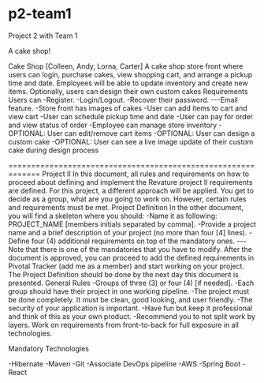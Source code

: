 # p2-team1
Project 2 with Team 1

A cake shop!

Cake Shop [Colleen, Andy, Lorna, Carter]
A cake shop store front where users can login, purchase cakes, view shopping cart, and arrange a pickup time and date. Employees will be able to update inventory and create new items. Optionally, users can design their own custom cakes
Requirements
Users can
-Register.
-Login/Logout.
-Recover their password.
---Email feature.
-Store front has images of cakes
-User can add items to cart and view cart
-User can schedule pickup time and date
-User can pay for order and view status of order
-Employee can manage store inventory
-OPTIONAL: User can edit/remove cart items
-OPTIONAL: User can design a custom cake
-OPTIONAL: User can see a live image update of their custom cake during design process


=============================================================
Project II
In this document, all rules and requirements on how to proceed about defining and implement the Revature project II requirements are defined.
For this project, a different approach will be applied. You get to decide as a group, what are you going to work on. However, certain rules and requirements must be met.
Project Definition
In the other document, you will find a skeleton where you should:
-Name it as following: PROJECT_NAME [members initials separated by comma].
-Provide a project name and a brief description of your project (no more than four [4] lines).
-Define four (4) additional requirements on top of the mandatory ones.
---Note that there is one of the mandatories that you have to modify.
After the document is approved, you can proceed to add the defined requirements in Pivotal Tracker (add me as a member) and start working on your project.
The Project Definition should be done by the next day this document is presented.
General Rules
-Groups of three (3) or four (4) [if needed].
-Each group should have their project in one working pipeline.
-The project must be done completely. It must be clean, good looking, and user friendly.
-The security of your application is important.
-Have fun but keep it professional and think of this as your own product.
-Recommend you to not split work by layers. Work on requirements from front-to-back for full exposure in all technologies.


Mandatory Technologies

-Hibernate
-Maven
-Git
-Associate DevOps pipeline
-AWS
-Spring Boot
-React
